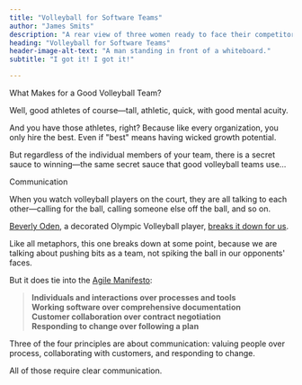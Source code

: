 ```yaml
--- 
title: "Volleyball for Software Teams"
author: "James Smits"
description: "A rear view of three women ready to face their competitors on the volleyball court."
heading: "Volleyball for Software Teams"
header-image-alt-text: "A man standing in front of a whiteboard."
subtitle: "I got it! I got it!"

---
```

What Makes for a Good Volleyball Team?

Well, good athletes of course—tall, athletic, quick, with good mental acuity.

And you have those athletes, right? Because like every organization, you only hire the best. Even if "best" means having wicked growth potential.

But regardless of the individual members of your team, there is a secret sauce to winning—the same secret sauce that good volleyball teams use...

Communication

When you watch volleyball players on the court, they are all talking to each other—calling for the ball, calling someone else off the ball, and so on.

<aside><a href="https://www.liveabout.com/beverly-oden-bio-3428572">Beverly Oden</a>, a decorated Olympic Volleyball player,  <a href="https://www.liveabout.com/volleyball-team-communication-3428900">breaks it down for us</a>.</aside>

Like all metaphors, this one breaks down at some point, because we are talking about pushing bits as a team, not spiking the ball in our opponents' faces.

But it does tie into the [Agile Manifesto](../What-is-Agile):

> **Individuals and interactions over processes and tools**  
> **Working software over comprehensive documentation**  
> **Customer collaboration over contract negotiation**  
> **Responding to change over following a plan**

Three of the four principles are about communication: valuing people over process, collaborating with customers, and responding to change.

All of those require clear communication.
